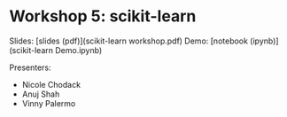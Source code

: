 # Workshop 5: scikit-learn

Slides: [slides (pdf)](scikit-learn workshop.pdf)
Demo: [notebook (ipynb)](scikit-learn Demo.ipynb)

Presenters:
 - Nicole Chodack
 - Anuj Shah
 - Vinny Palermo
